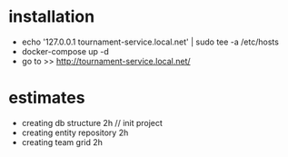 # installation
* echo '127.0.0.1 tournament-service.local.net' | sudo tee -a /etc/hosts
* docker-compose up -d
* go to >> http://tournament-service.local.net/

# estimates
* creating db structure 2h // init project
* creating entity repository 2h
* creating team grid 2h